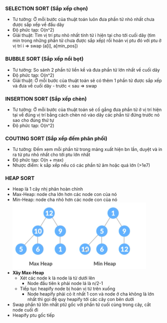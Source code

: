 ### SELECTION SORT (Sắp xếp chọn)
- Tư tưởng: Ở mỗi bước của thuật toán luôn đưa phần tử nhỏ nhất chưa được sắp xếp về đầu dãy 
- Độ phức tạp: O(n^2)
- Giải thuật: Tìm vị trí ptu nhỏ nhất tính từ i hiện tại cho tới cuối dãy (tìm min trong những phần tử chưa được sắp xếp) rồi hoán vị ptu đó với ptu ở vị trí i => swap (a[i], a[min_pos])
### BUBBLE SORT (Sắp xếp nổi bọt)
- Tư tưởng: So sánh 2 phần tử liền kề và đưa phần tử lớn nhất về cuối dãy 
- Độ phức tạp: O(n^2)
- Giải thuật: Ở mỗi bước của thuật toán sẽ có thêm 1 phần tử được sắp xếp và đưa về cuối dãy - trước < sau => swap
### INSERTION SORT (Sắp xếp chèn)  
- Tư tưởng: Ở mỗi bước của thuật toán sẽ cố gắng đưa phần tử ở vị trí hiện tại về đúng vị trí bằng cách chèn nó vào dãy các phần tử đứng trước nó sao cho đúng thứ tự 
- Độ phức tạp: O(n^2)

### COUTING SORT (Sắp xếp đếm phân phối)
- Tư tưởng: Đếm xem mỗi phần tử trong mảng xuất hiện bn lần, duyệt và in ra từ ptu nhỏ nhất cho tới ptu lớn nhất 
- Độ phức tạp: O(n + max)
- Nhược điểm: k sắp xếp nếu có các phần tử âm hoặc quá lớn (>1e7)

### HEAP SORT
- Heap là 1 cây nhị phân hoàn chỉnh 
- Max-Heap: node cha lớn hơn các node con của nó 
- Min-Heap: node cha nhỏ hơn các node con của nó 
![heap!](img/heap1.png)
- **Xây Max-Heap**
  - Xét các node k là node lá từ dưới lên 
    - Node đầu tiên k phải node lá là n/2-1 
  - Tiếp tục heapify node bị hoán vị từ trên xuống 
    - Node heapify phải có ít nhất 1 con và node ở cha không là lớn nhất thì gọi đệ quy heapify tới các cây con bên dưới
 - Swap phần tử lớn nhất ptử gốc với phần tử cuối cùng trong cây, cắt node cuối đi
 - Heapify ptu gốc tiếp  
   
